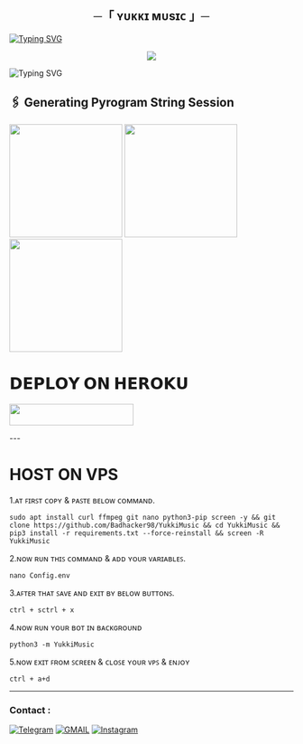 <h2 align="center">
    ─「 ʏᴜᴋᴋɪ ᴍᴜsɪᴄ 」─

</h2>

[![Typing SVG](https://readme-typing-svg.herokuapp.com/?lines=ㅤ+𝚆𝙴𝙻𝙲𝙾𝙼𝙴+𝚃𝙾+ʏᴜᴋᴋɪ+𝙼𝚄𝚂𝙸𝙲+𝚁𝙴𝙿𝙾+;ㅤ+𝚃𝙷𝙸𝚂+𝙸𝚂+𝙰+𝙰𝙳𝚅𝙰𝙽𝙲𝙴+𝙼𝚄𝚂𝙸𝙲+𝙱𝙾𝚃;𝙿𝙾𝚆𝙴𝚁𝙴𝙳+𝙱𝚈+☞+ʙᴀᴅ+ᴍᴜɴᴅᴀ)](https://github.com/Badhacker98/YukkiMusic/fork)



<p align="center">
  <img src="https://files.catbox.moe/k239oe.jpg">
</p>


![Typing SVG](https://readme-typing-svg.herokuapp.com/?lines=𝗙𝗢𝗥𝗞+𝗧𝗛𝗜𝗦+𝗥𝗘𝗣𝗢+𝗕𝗘𝗙𝗢𝗥𝗘+𝗗𝗘𝗣𝗟𝗢𝗬)


## 🖇 Generating Pyrogram String Session

<p>
<a href="https://telegram.tools/session-string-generator#pyrogram,user"><img src="https://img.shields.io/badge/ꜱᴛʀɪɴɢ%20ꜱᴇꜱꜱɪᴏɴ-blueviolet?style=for-the-badge&logo=appveyor" width="200""/></a>
<a href="https://t.me/YukkiiMusic_Bot"><img src="https://img.shields.io/badge/ᴅᴇᴍᴏ%20ʙᴏᴛ-blueviolet?style=for-the-badge&logo=appveyor" width="200""/></a>
<a href="https://t.me/ll_BAD_MUNDA_ll"><img src="https://img.shields.io/badge/DM%20TO%20ʙᴀᴅᴍᴜɴᴅᴀ-blueviolet?style=for-the-badge&logo=appveyor" width="200""/></a>

# 𝗗𝗘𝗣𝗟𝗢𝗬 𝗢𝗡 𝗛𝗘𝗥𝗢𝗞𝗨
<p>
<a href="https://github.com/Badhacker98/YukkiMusic"><img src="https://img.shields.io/badge/Deploy%20On%20Heroku-greenviolet?style=for-the-badge&logo=heroku" width="220" height="38.45"/></a></p>
---

# HOST ON VPS 

1.ᴀᴛ ꜰɪʀꜱᴛ ᴄᴏᴘʏ & ᴘᴀꜱᴛᴇ ʙᴇʟᴏᴡ ᴄᴏᴍᴍᴀɴᴅ.
```
sudo apt install curl ffmpeg git nano python3-pip screen -y && git clone https://github.com/Badhacker98/YukkiMusic && cd YukkiMusic && pip3 install -r requirements.txt --force-reinstall && screen -R YukkiMusic
```
2.ɴᴏᴡ ʀᴜɴ ᴛʜɪꜱ ᴄᴏᴍᴍᴀɴᴅ & ᴀᴅᴅ ʏᴏᴜʀ ᴠᴀʀɪᴀʙʟᴇꜱ.
```
nano Config.env
```
3.ᴀꜰᴛᴇʀ ᴛʜᴀᴛ ꜱᴀᴠᴇ ᴀɴᴅ ᴇxɪᴛ ʙʏ ʙᴇʟᴏᴡ ʙᴜᴛᴛᴏɴꜱ.
```
ctrl + sctrl + x
```
4.ɴᴏᴡ ʀᴜɴ ʏᴏᴜʀ ʙᴏᴛ ɪɴ ʙᴀᴄᴋɢʀᴏᴜɴᴅ
```
python3 -m YukkiMusic
```

5.ɴᴏᴡ ᴇxɪᴛ ꜰʀᴏᴍ ꜱᴄʀᴇᴇɴ & ᴄʟᴏꜱᴇ ʏᴏᴜʀ ᴠᴘꜱ & ᴇɴᴊᴏʏ
```
ctrl + a+d
```
---




### Contact :
<a href="https://t.me/ll_BAD_MUNDA_ll"><img title="Telegram" src="https://img.shields.io/badge/Telegram-%23000000.svg?&style=for-the-badge&logo=telegram&logoColor=61DAFB"></a>
<a href="https://mail.google.com/mail/?view=cm&fs=1&to=sukhwinderwarval50@gmail.com"><img title="GMAIL" src="https://img.shields.io/badge/Gmail-D14836?style=for-the-badge&logo=gmail&logoColor=white"></a>
<a href="https://instagram.com/lll_bad_munda_lll"><img title="Instagram" src="https://img.shields.io/badge/instagram-%23E4405F.svg?&style=for-the-badge&logo=instagram&logoColor=white"></a>
